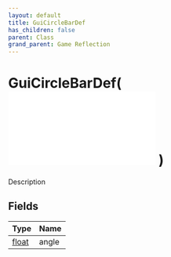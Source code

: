 ```yaml
---
layout: default
title: GuiCircleBarDef
has_children: false
parent: Class
grand_parent: Game Reflection
---
```

# GuiCircleBarDef( ![ GuiImageDef ](/game-reflection/classes/gui_image_def.md) )
Description 

## Fields
| Type | Name |
|:-------------|:--------------|
| [float](/game-reflection/components/float.md) | angle |
